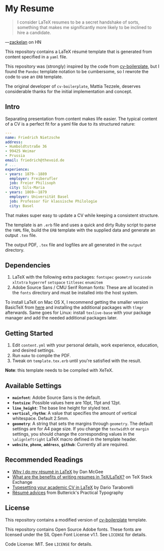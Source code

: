 # My Resume

> I consider LaTeX resumes to be a secret handshake of sorts, something that makes me significantly more likely to be inclined to hire a candidate.

—[zackelan](https://news.ycombinator.com/item?id=10452606) on HN

This repository contains a LaTeX résumé template that is generated from content specified in a `yaml` file.

This repository was (strongly) inspired by the code from [cv-boilerplate](https://github.com/mrzool/cv-boilerplate), but I found the `Pandoc` template notation to be cumbersome, so I rewrote the code to use an `ERB` template.

The original developer of `cv-boilerplate`, Mattia Tezzele, deserves considerable thanks for the initial implementation and concept.

## Intro

Separating presentation from content makes life easier. The typical content of a CV is a perfect fit for a yaml file due to its structured nature:

```YAML
---
name: Friedrich Nietzsche
address:
- Humboldtstraße 36
- 99425 Weimar
- Prussia
email: friedrich@thevoid.de
# ...
experience:
- years: 1879--1889
  employer: Freiberufler
  job: Freier Philisoph
  city: Sils-Maria
- years: 1869–-1879
  employer: Universität Basel
  job: Professor für klassische Philologie
  city: Basel
```

That makes super easy to update a CV while keeping a consistent structure.

The template is an `.erb` file and uses a quick and dirty Ruby script to parse the `YAML` file, build the `ERB` template with the supplied data and generate an output `.tex` file.

The output PDF, `.tex` file and logfiles are all generated in the `output` directory.

## Dependencies

1. LaTeX with the following extra packages: `fontspec` `geometry` `xunicode` `xltxtra` `hyperref` `setspace` `titlesec` `enumitem`
2. Adobe Source Sans / CMU Serif Roman fonts: These are all located in the `fonts` directory and must be installed into the host system.

To install LaTeX on Mac OS X, I recommend getting the smaller version BasicTeX from [here](https://tug.org/mactex/morepackages.html) and installing the additional packages with `tlmgr` afterwards. Same goes for Linux: install `texlive-base` with your package manager and add the needed additional packages later.

## Getting Started

1. Edit `content.yml` with your personal details, work experience, education, and desired settings.
2. Run `make` to compile the PDF.
3. Tweak on `template.tex.erb` until you're satisfied with the result.

**Note**: this template needs to be compiled with XeTeX.

## Available Settings

- **`mainfont`**: Adobe Source Sans is the default.
- **`fontsize`**: Possible values here are 10pt, 11pt and 12pt.
- **`line_height`**: The base line height for styled text.
- **`vertical_rhythm`**: A value that specifies the amount of vertical whitespace. Default 2.5mm.
- **`geometry`**: A string that sets the margins through `geometry`. The default settings are for A4 page size. If you change the `textwidth` or `margin` settings, you should change the corresponding values in the `\alignleftright` LaTeX macro defined in the template header.
- **`website`**, **`phone`**, **`address`**, **`github`**: Currently all are required.

## Recommended Readings

- [Why I do my résumé in LaTeX](http://www.toofishes.net/blog/why-i-do-my-resume-latex/) by Dan McGee
- [What are the benefits of writing resumes in TeX/LaTeX?](http://tex.stackexchange.com/questions/11955/what-are-the-benefits-of-writing-resumes-in-tex-latex) on TeX Stack Exchange
- [Typesetting your academic CV in LaTeX](http://nitens.org/taraborelli/cvtex) by Dario Taraborelli
- [Résumé advices](http://practicaltypography.com/resumes.html) from Butterick's Practical Typography

## License

This repository contains a modified version of [cv-boilerplate](https://github.com/mrzool/cv-boilerplate) template.

This repository contains Open Source Adobe fonts. These fonts are licensed under the SIL Open Font License v1.1. See `LICENSE` for details.

Code License: MIT. See `LICENSE` for details.
